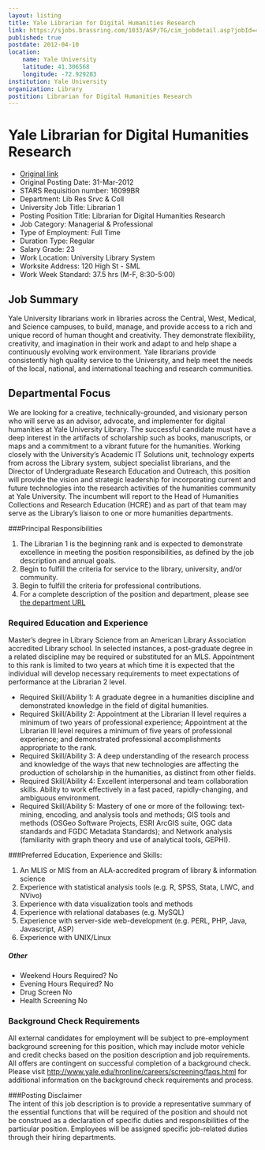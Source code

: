 ```yaml
---
layout: listing
title: Yale Librarian for Digital Humanities Research
link: https://sjobs.brassring.com/1033/ASP/TG/cim_jobdetail.asp?jobId=476898&partnerid=25053&siteid=5248&codes=IINDEED
published: true
postdate: 2012-04-10
location:
	name: Yale University
	latitude: 41.306568
	longitude: -72.929283
institution: Yale University
organization: Library
postition: Librarian for Digital Humanities Research
---
```


# Yale Librarian for Digital Humanities Research

* [Original link](https://sjobs.brassring.com/1033/ASP/TG/cim_jobdetail.asp?jobId=476898&partnerid=25053&siteid=5248&codes=IINDEED)
* Original Posting Date:	31-Mar-2012
* STARS Requisition number:	16099BR
* Department:	Lib Res Srvc & Coll
* University Job Title:	Librarian 1
* Posting Position Title:	Librarian for Digital Humanities Research
* Job Category:	Managerial & Professional
* Type of Employment:	Full Time
* Duration Type:	Regular
* Salary Grade:	23
* Work Location:	University Library System
* Worksite Address:	120 High St - SML
* Work Week	Standard: 37.5 hrs (M-F, 8:30-5:00)

## Job Summary

Yale University librarians work in libraries across the Central, West, Medical, and Science campuses, to build, manage, and provide access to a rich and unique record of human thought and creativity. They demonstrate flexibility, creativity, and imagination in their work and adapt to and help shape a continuously evolving work environment. Yale librarians provide consistently high quality service to the University, and help meet the needs of the local, national, and international teaching and research communities.

## Departmental Focus
We are looking for a creative, technically-grounded, and visionary person who will serve as an advisor, advocate, and implementer for digital humanities at Yale University Library. The successful candidate must have a deep interest in the artifacts of scholarship such as books, manuscripts, or maps and a commitment to a vibrant future for the humanities. Working closely with the University’s Academic IT Solutions unit, technology experts from across the Library system, subject specialist librarians, and the Director of Undergraduate Research Education and Outreach, this position will provide the vision and strategic leadership for incorporating current and future technologies into the research activities of the humanities community at Yale University. The incumbent will report to the Head of Humanities Collections and Research Education (HCRE) and as part of that team may serve as the Library’s liaison to one or more humanities departments.

###Principal Responsibilities	
1. The Librarian 1 is the beginning rank and is expected to demonstrate excellence in meeting the position responsibilities, as defined by the job description and annual goals.
2. Begin to fulfill the criteria for service to the library, university, and/or community.
3. Begin to fulfill the criteria for professional contributions.
4. For a complete description of the position and department, please see [the department URL](https://collaborate.library.yale.edu/lhr-public/jobs/digitalhumanities.aspx)

### Required Education and Experience
Master’s degree in Library Science from an American Library Association accredited Library school. In selected instances, a post-graduate degree in a related discipline may be required or substituted for an MLS. Appointment to this rank is limited to two years at which time it is expected that the individual will develop necessary requirements to meet expectations of performance at the Librarian 2 level.

* Required Skill/Ability 1:	A graduate degree in a humanities discipline and demonstrated knowledge in the field of digital humanities.
* Required Skill/Ability 2:	Appointment at the Librarian II level requires a minimum of two years of professional experience; Appointment at the Librarian III level requires a minimum of five years of professional experience; and demonstrated professional accomplishments appropriate to the rank.
* Required Skill/Ability 3:	A deep understanding of the research process and knowledge of the ways that new technologies are affecting the production of scholarship in the humanities, as distinct from other fields.
* Required Skill/Ability 4:	Excellent interpersonal and team collaboration skills. Ability to work effectively in a fast paced, rapidly-changing, and ambiguous environment.
* Required Skill/Ability 5:	Mastery of one or more of the following: text-mining, encoding, and analysis tools and methods; GIS tools and methods (OSGeo Software Projects, ESRI ArcGIS suite, OGC data standards and FGDC Metadata Standards); and Network analysis (familiarity with graph theory and use of analytical tools, GEPHI).

###Preferred Education, Experience and Skills:	
1. An MLIS or MIS from an ALA-accredited program of library & information science
2. Experience with statistical analysis tools (e.g. R, SPSS, Stata, LIWC, and NVivo)
3. Experience with data visualization tools and methods
4. Experience with relational databases (e.g. MySQL)
5. Experience with server-side web-development (e.g. PERL, PHP, Java, Javascript, ASP)
6. Experience with UNIX/Linux

##### Other
* Weekend Hours Required?	No
* Evening Hours Required?	No
* Drug Screen	No
* Health Screening	No

### Background Check Requirements	
All external candidates for employment will be subject to pre-employment background screening for this position, which may include motor vehicle and credit checks based on the position description and job requirements. All offers are contingent on successful completion of a background check. Please visit <http://www.yale.edu/hronline/careers/screening/faqs.html> for additional information on the background check requirements and process.

###Posting Disclaimer	
The intent of this job description is to provide a representative summary of the essential functions that will be required of the position and should not be construed as a declaration of specific duties and responsibilities of the particular position. Employees will be assigned specific job-related duties through their hiring departments.
